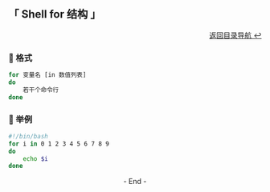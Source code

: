 ## 「 Shell for 结构 」

<div align="right">
    <a href="https://github.com/fmw666/Linux#-目录导航">返回目录导航 ↩</a>
</div>

### 💬 格式

```bash
for 变量名 [in 数值列表]
do
    若干个命令行
done
```

### 💬 举例

```bash
#!/bin/bash
for i in 0 1 2 3 4 5 6 7 8 9
do 
    echo $i
done
```

<div align="center">
    - End -
</div>